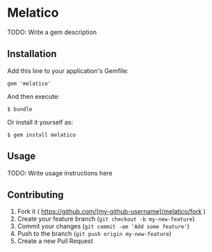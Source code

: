 # Melatico

TODO: Write a gem description

## Installation

Add this line to your application's Gemfile:

    gem 'melatico'

And then execute:

    $ bundle

Or install it yourself as:

    $ gem install melatico

## Usage

TODO: Write usage instructions here

## Contributing

1. Fork it ( https://github.com/[my-github-username]/melatico/fork )
2. Create your feature branch (`git checkout -b my-new-feature`)
3. Commit your changes (`git commit -am 'Add some feature'`)
4. Push to the branch (`git push origin my-new-feature`)
5. Create a new Pull Request
